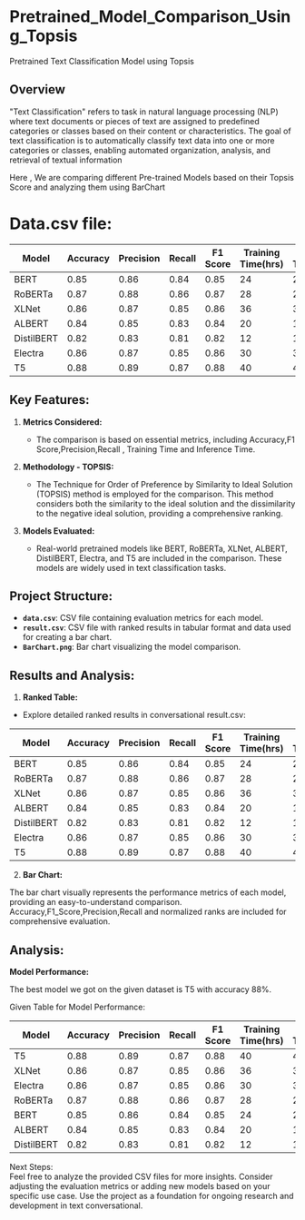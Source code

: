 # Pretrained_Model_Comparison_Using_Topsis

Pretrained Text Classification Model using Topsis

## Overview

"Text Classification" refers to task in natural language processing (NLP) where text documents or pieces of text are assigned to predefined categories or classes based on their content or characteristics. The goal of text classification is to automatically classify text data into one or more categories or classes, enabling automated organization, analysis, and retrieval of textual information

Here , We are comparing different Pre-trained Models based on their Topsis Score and analyzing them using BarChart

# Data.csv file:

| Model      | Accuracy | Precision | Recall | F1 Score | Training Time\(hrs\) | Inference Time\(ms/sentence\) | Model Robustness | Interpretability |
| ---------- | -------- | --------- | ------ | -------- | -------------------- | ----------------------------- | ---------------- | ---------------- |
| BERT       | 0\.85    | 0\.86     | 0\.84  | 0\.85    | 24                   | 2                             | High             | Medium           |
| RoBERTa    | 0\.87    | 0\.88     | 0\.86  | 0\.87    | 28                   | 2\.5                          | High             | Medium           |
| XLNet      | 0\.86    | 0\.87     | 0\.85  | 0\.86    | 36                   | 3                             | High             | Medium           |
| ALBERT     | 0\.84    | 0\.85     | 0\.83  | 0\.84    | 20                   | 1\.5                          | High             | Medium           |
| DistilBERT | 0\.82    | 0\.83     | 0\.81  | 0\.82    | 12                   | 1                             | Medium           | Medium           |
| Electra    | 0\.86    | 0\.87     | 0\.85  | 0\.86    | 30                   | 3                             | High             | Medium           |
| T5         | 0\.88    | 0\.89     | 0\.87  | 0\.88    | 40                   | 4                             | High             | Medium           |

## Key Features:

1. **Metrics Considered:**

   - The comparison is based on essential metrics, including Accuracy,F1 Score,Precision,Recall , Training Time and Inference Time.

2. **Methodology - TOPSIS:**

   - The Technique for Order of Preference by Similarity to Ideal Solution (TOPSIS) method is employed for the comparison. This method considers both the similarity to the ideal solution and the dissimilarity to the negative ideal solution, providing a comprehensive ranking.

3. **Models Evaluated:**
   - Real-world pretrained models like BERT, RoBERTa, XLNet, ALBERT, DistilBERT, Electra, and T5 are included in the comparison. These models are widely used in text classification tasks.

## Project Structure:

- **`data.csv`**: CSV file containing evaluation metrics for each model.
- **`result.csv`**: CSV file with ranked results in tabular format and data used for creating a bar chart.
- **`BarChart.png`**: Bar chart visualizing the model comparison.

## Results and Analysis:

1. **Ranked Table:**

- Explore detailed ranked results in conversational result.csv:

| Model      | Accuracy | Precision | Recall | F1 Score | Training Time\(hrs\) | Inference Time\(ms/sentence\) | TOPSIS_Score        | Rank |
| ---------- | -------- | --------- | ------ | -------- | -------------------- | ----------------------------- | ------------------- | ---- |
| BERT       | 0\.85    | 0\.86     | 0\.84  | 0\.85    | 24                   | 2\.0                          | 0\.3938956920180145 | 5\.0 |
| RoBERTa    | 0\.87    | 0\.88     | 0\.86  | 0\.87    | 28                   | 2\.5                          | 0\.5473714258730631 | 4\.0 |
| XLNet      | 0\.86    | 0\.87     | 0\.85  | 0\.86    | 36                   | 3\.0                          | 0\.767313481373997  | 2\.0 |
| ALBERT     | 0\.84    | 0\.85     | 0\.83  | 0\.84    | 20                   | 1\.5                          | 0\.2452443153106506 | 6\.0 |
| DistilBERT | 0\.82    | 0\.83     | 0\.81  | 0\.82    | 12                   | 1\.0                          | 0\.0                | 7\.0 |
| Electra    | 0\.86    | 0\.87     | 0\.85  | 0\.86    | 30                   | 3\.0                          | 0\.6523292486386351 | 3\.0 |
| T5         | 0\.88    | 0\.89     | 0\.87  | 0\.88    | 40                   | 4\.0                          | 1\.0                | 1\.0 |

2. **Bar Chart:**

The bar chart visually represents the performance metrics of each model, providing an easy-to-understand comparison. Accuracy,F1_Score,Precision,Recall and normalized ranks are included for comprehensive evaluation.

## Analysis:

**Model Performance:**

The best model we got on the given dataset is T5 with accuracy 88%. <br>

Given Table for Model Performance:<br>

| Model      | Accuracy | Precision | Recall | F1 Score | Training Time\(hrs\) | Inference Time\(ms/sentence\) | Rank |
| ---------- | -------- | --------- | ------ | -------- | -------------------- | ----------------------------- | ---- |
| T5         | 0\.88    | 0\.89     | 0\.87  | 0\.88    | 40                   | 4\.0                          | 1\.0 |
| XLNet      | 0\.86    | 0\.87     | 0\.85  | 0\.86    | 36                   | 3\.0                          | 2\.0 |
| Electra    | 0\.86    | 0\.87     | 0\.85  | 0\.86    | 30                   | 3\.0                          | 3\.0 |
| RoBERTa    | 0\.87    | 0\.88     | 0\.86  | 0\.87    | 28                   | 2\.5                          | 4\.0 |
| BERT       | 0\.85    | 0\.86     | 0\.84  | 0\.85    | 24                   | 2\.0                          | 5\.0 |
| ALBERT     | 0\.84    | 0\.85     | 0\.83  | 0\.84    | 20                   | 1\.5                          | 6\.0 |
| DistilBERT | 0\.82    | 0\.83     | 0\.81  | 0\.82    | 12                   | 1\.0                          | 7\.0 |

Next Steps:<br>
Feel free to analyze the provided CSV files for more insights.
Consider adjusting the evaluation metrics or adding new models based on your specific use case.
Use the project as a foundation for ongoing research and development in text conversational.
